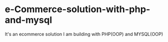 # e-Commerce-solution-with-php-and-mysql
It's an ecommerce solution 
I am building with PHP(OOP) and MYSQL(OOP)
